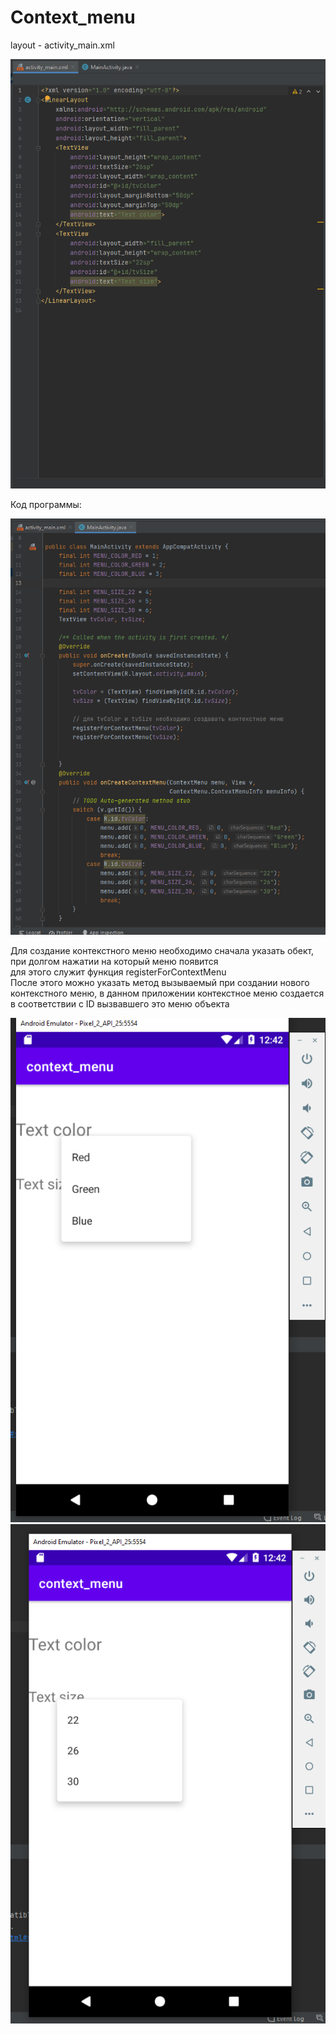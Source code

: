 # Сontext_menu

layout - activity_main.xml

![](git-img/img.png)


Код программы:

![](git-img/img_1.png)

Для создание контекстного меню необходимо сначала указать обект, при 
долгом нажатии на который меню появится   
для этого служит функция registerForContextMenu   
После этого можно указать метод вызываемый при создании нового контекстного меню,
в данном приложении контекстное меню создается в соответствии с ID вызвавшего это меню объекта 

![](git-img/img_2.png)
![](git-img/img_3.png)
